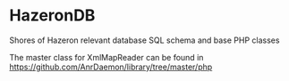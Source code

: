 # HazeronDB
Shores of Hazeron relevant database SQL schema and base PHP classes

The master class for XmlMapReader can be found in https://github.com/AnrDaemon/library/tree/master/php
